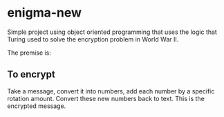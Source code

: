 # enigma-new

Simple project using object oriented programming that uses the logic that Turing used to solve the encryption problem in World War II.

The premise is:
## To encrypt
Take a message, convert it into numbers, add each number by a specific rotation amount.  Convert these new numbers back to text. This is the encrypted message.

